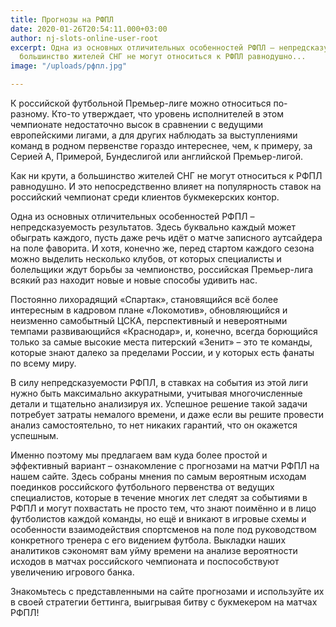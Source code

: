 ```yaml
---
title: Прогнозы на РФПЛ
date: 2020-01-26T20:54:11.000+03:00
author: nj-slots-online-user-root
excerpt: Одна из основных отличительных особенностей РФПЛ – непредсказуемость результатов;
  большинство жителей СНГ не могут относиться к РФПЛ равнодушно...
image: "/uploads/рфпл.jpg"

---
```

К российской футбольной Премьер-лиге можно относиться по-разному. Кто-то утверждает, что уровень исполнителей в этом чемпионате недостаточно высок в сравнении с ведущими европейскими лигами, а для других наблюдать за выступлениями команд в родном первенстве гораздо интереснее, чем, к примеру, за Серией А, Примерой, Бундеслигой или английской Премьер-лигой.

Как ни крути, а большинство жителей СНГ не могут относиться к РФПЛ равнодушно. И это непосредственно влияет на популярность ставок на российский чемпионат среди клиентов букмекерских контор.

Одна из основных отличительных особенностей РФПЛ – непредсказуемость результатов. Здесь буквально каждый может обыграть каждого, пусть даже речь идёт о матче записного аутсайдера на поле фаворита. И хотя, конечно же, перед стартом каждого сезона можно выделить несколько клубов, от которых специалисты и болельщики ждут борьбы за чемпионство, российская Премьер-лига всякий раз находит новые и новые способы удивить нас.

Постоянно лихорадящий &#171;Спартак&#187;, становящийся всё более интересным в кадровом плане &#171;Локомотив&#187;, обновляющийся и неизменно самобытный ЦСКА, перспективный и невероятными темпами развивающийся &#171;Краснодар&#187;, и, конечно, всегда борющийся только за самые высокие места питерский &#171;Зенит&#187; – это те команды, которые знают далеко за пределами России, и у которых есть фанаты по всему миру.

В силу непредсказуемости РФПЛ, в ставках на события из этой лиги нужно быть максимально аккуратными, учитывая многочисленные детали и тщательно анализируя их. Успешное решение такой задачи потребует затраты немалого времени, и даже если вы решите провести анализ самостоятельно, то нет никаких гарантий, что он окажется успешным.

Именно поэтому мы предлагаем вам куда более простой и эффективный вариант – ознакомление с прогнозами на матчи РФПЛ на нашем сайте. Здесь собраны мнения по самым вероятным исходам поединков российского футбольного первенства от ведущих специалистов, которые в течение многих лет следят за событиями в РФПЛ и могут похвастать не просто тем, что знают поимённо и в лицо футболистов каждой команды, но ещё и вникают в игровые схемы и особенности взаимодействия спортсменов на поле под руководством конкретного тренера с его видением футбола. Выкладки наших аналитиков сэкономят вам уйму времени на анализе вероятности исходов в матчах российского чемпионата и поспособствуют увеличению игрового банка.

Знакомьтесь с представленными на сайте прогнозами и используйте их в своей стратегии беттинга, выигрывая битву с букмекером на матчах РФПЛ!